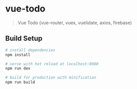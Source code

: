 # vue-todo

> Vue Todo (vue-router, vuex, vuelidate, axios, firebase)

## Build Setup

``` bash
# install dependencies
npm install

# serve with hot reload at localhost:8080
npm run dev

# build for production with minification
npm run build
```
